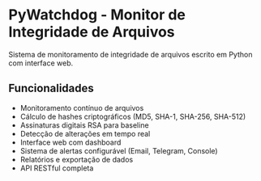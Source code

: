 # PyWatchdog - Monitor de Integridade de Arquivos

Sistema de monitoramento de integridade de arquivos escrito em Python com interface web.

## Funcionalidades

- Monitoramento contínuo de arquivos
- Cálculo de hashes criptográficos (MD5, SHA-1, SHA-256, SHA-512)
- Assinaturas digitais RSA para baseline
- Detecção de alterações em tempo real
- Interface web com dashboard
- Sistema de alertas configurável (Email, Telegram, Console)
- Relatórios e exportação de dados
- API RESTful completa

